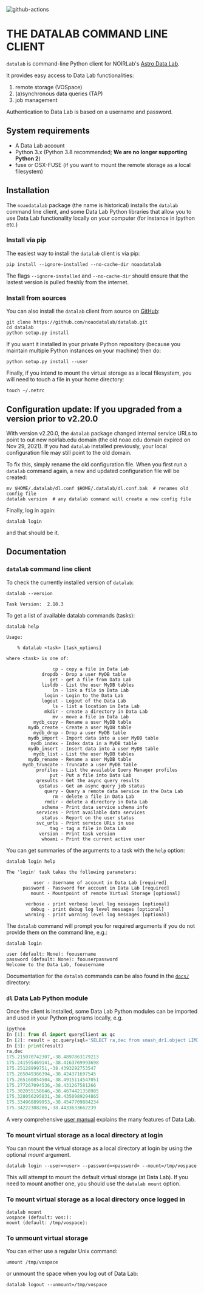 ![github-actions](https://github.com/rnikutta/datalab/workflows/Build,%20test,%20deploy%20pip%20package%20of%20datalab%20cmd%20line%20client/badge.svg?branch=master)

# THE DATALAB COMMAND LINE CLIENT

``datalab`` is command-line Python client for NOIRLab's [Astro Data Lab](https://datalab.noirlab.edu).

It provides easy access to Data Lab functionalities:

1. remote storage (VOSpace)
1. (a)synchronous data queries (TAP)
1. job management

Authentication to Data Lab is based on a username and password.


## System requirements

* A Data Lab account
* Python 3.x (Python 3.8 recommended; **We are no longer supporting Python 2**)
* fuse or OSX-FUSE (if you want to mount the remote storage as a local filesystem)

## Installation

The ``noaodatalab`` package (the name is historical) installs the
``datalab`` command line client, and some Data Lab Python libraries
that allow you to use Data Lab functionality locally on your computer
(for instance in Ipython etc.)

### Install via pip

The easiest way to install the ``datalab`` client is via pip:

```
pip install --ignore-installed --no-cache-dir noaodatalab
```

The flags `--ignore-installed` and `--no-cache-dir` should ensure that the lastest version is pulled freshly from the internet.

### Install from sources

You can also install the ``datalab`` client from source on
[GitHub](https://github.com/noaodatalab/datalab.git):

```
git clone https://github.com/noaodatalab/datalab.git
cd datalab
python setup.py install
```

If you want it installed in your private Python repository (because
you maintain multiple Python instances on your machine) then do:

```
python setup.py install --user
```

Finally, if you intend to mount the virtual storage as a local
filesystem, you will need to touch a file in your home directory:

```
touch ~/.netrc
```

## Configuration update: If you upgraded from a version prior to v2.20.0

With version v2.20.0, the `datalab` package changed internal service
URLs to point to out new noirlab.edu domain (the old noao.edu domain
expired on Nov 29, 2021). If you had `datalab` installed previously,
your local configuration file may still point to the old domain.

To fix this, simply rename the old configuration file. When you first
run a `datalab` command again, a new and updated configuration file will
be created:

```
mv $HOME/.datalab/dl.conf $HOME/.datalab/dl.conf.bak  # renames old config file
datalab version  # any datalab command will create a new config file
```

Finally, log in again:

```
datalab login
```

and that should be it.
</div>

## Documentation

### ``datalab`` command line client

To check the currently installed version of `datalab`:

```
datalab --version

Task Version:  2.18.3
```

To get a list of available datalab commands (tasks):

```
datalab help

Usage:

    % datalab <task> [task_options]

where <task> is one of:

                 cp - copy a file in Data Lab
             dropdb - Drop a user MyDB table
                get - get a file from Data Lab
             listdb - List the user MyDB tables
                 ln - link a file in Data Lab
              login - Login to the Data Lab
             logout - Logout of the Data Lab
                 ls - list a location in Data Lab
              mkdir - create a directory in Data Lab
                 mv - move a file in Data Lab
          mydb_copy - Rename a user MyDB table
        mydb_create - Create a user MyDB table
          mydb_drop - Drop a user MyDB table
        mydb_import - Import data into a user MyDB table
         mydb_index - Index data in a MyDB table
        mydb_insert - Insert data into a user MyDB table
          mydb_list - List the user MyDB tables
        mydb_rename - Rename a user MyDB table
      mydb_truncate - Truncate a user MyDB table
           profiles - List the available Query Manager profiles
                put - Put a file into Data Lab
           qresults - Get the async query results
            qstatus - Get an async query job status
              query - Query a remote data service in the Data Lab
                 rm - delete a file in Data Lab
              rmdir - delete a directory in Data Lab
             schema - Print data service schema info
           services - Print available data services
             status - Report on the user status
           svc_urls - Print service URLs in use
                tag - tag a file in Data Lab
            version - Print task version
             whoami - Print the current active user
```

You can get summaries of the arguments to a task with the ``help``
option:

```
datalab login help

The 'login' task takes the following parameters:

          user - Username of account in Data Lab [required]
      password - Password for account in Data Lab [required]
         mount - Mountpoint of remote Virtual Storage [optional]
  
       verbose - print verbose level log messages [optional]
         debug - print debug log level messages [optional]
       warning - print warning level log messages [optional]
```

The ``datalab`` command will prompt you for required arguments if you do not
provide them on the command line, e.g.:

```
datalab login

user (default: None): foousername
password (default: None): foouserpassword
Welcome to the Data Lab, foousername
```

Documentation for the ``datalab`` commands can be also found in the
[``docs/``](github.com/noaodatalab/datalab/tree/master/docs)
directory:

### ``dl`` Data Lab Python module

Once the client is installed, some Data Lab Python modules can be
imported and used in your Python programs locally, e.g.

```python
ipython
In [1]: from dl import queryClient as qc
In [2]: result = qc.query(sql='SELECT ra,dec from smash_dr1.object LIMIT 10')
In [3]: print(result)
ra,dec
175.215070742307,-38.4897863179213
175.241595469141,-38.4163769993698
175.25128999751,-38.4393292753547
175.265049366394,-38.424371697545
175.265160854504,-38.4915114547051
175.277267094536,-38.431267581266
175.302055158646,-38.4674421358985
175.328056295831,-38.4350989294865
175.334968899953,-38.4547709884234
175.34222308206,-38.4433633662239
```

A very comprehensive [user manual](https://datalab.noirlab.edu/docs/manual/) explains the many
features of Data Lab.
  
### To mount virtual storage as a local directory at login

You can mount the virtual storage as a local directory at login by
using the optional <i>mount</i> argument. 

```
datalab login --user=<user> --password=<password> --mount=/tmp/vospace
```

This will attempt to mount the default virtual storage (at Data
Lab). If you need to mount another one, you should use the ``datalab
mount`` option.

### To mount virtual storage as a local directory once logged in

```
datalab mount
vospace (default: vos:):
mount (default: /tmp/vospace):
```

### To unmount virtual storage

You can either use a regular Unix command:

```
umount /tmp/vospace
```

or unmount the space when you log out of Data Lab:

```
datalab logout --unmount=/tmp/vospace
```
